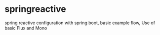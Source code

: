 # springreactive
spring reactive configuration with spring boot, basic example flow,
Use of basic Flux and Mono
